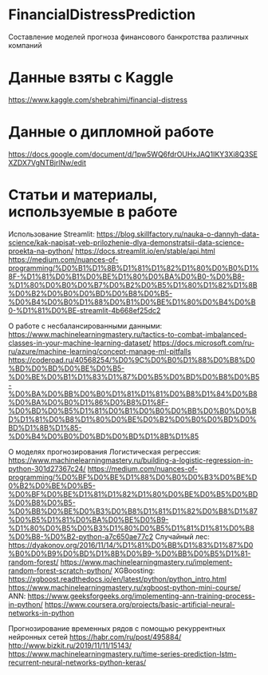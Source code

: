 # FinancialDistressPrediction
Составление моделей прогноза финансового банкротства различных компаний

# Данные взяты с Kaggle
https://www.kaggle.com/shebrahimi/financial-distress

# Данные о дипломной работе
https://docs.google.com/document/d/1pw5WQ6fdrOUHxJAQ1IKY3Xi8Q3SEXZDX7VgNTBjrlNw/edit

# Статьи и материалы, используемые в работе
Использование Streamlit:
https://blog.skillfactory.ru/nauka-o-dannyh-data-science/kak-napisat-veb-prilozhenie-dlya-demonstratsii-data-science-proekta-na-python/
https://docs.streamlit.io/en/stable/api.html
https://medium.com/nuances-of-programming/%D0%B1%D1%8B%D1%81%D1%82%D1%80%D0%B0%D1%8F-%D1%81%D0%B1%D0%BE%D1%80%D0%BA%D0%B0-%D0%B8-%D1%80%D0%B0%D0%B7%D0%B2%D0%B5%D1%80%D1%82%D1%8B%D0%B2%D0%B0%D0%BD%D0%B8%D0%B5-%D0%B4%D0%B0%D1%88%D0%B1%D0%BE%D1%80%D0%B4%D0%B0-%D1%81%D0%BE-streamlit-4b668ef25dc2

О работе с несбалансированными данными:
https://www.machinelearningmastery.ru/tactics-to-combat-imbalanced-classes-in-your-machine-learning-dataset/
https://docs.microsoft.com/ru-ru/azure/machine-learning/concept-manage-ml-pitfalls
https://coderoad.ru/40568254/%D0%9C%D0%B0%D1%88%D0%B8%D0%BD%D0%BD%D0%BE%D0%B5-%D0%BE%D0%B1%D1%83%D1%87%D0%B5%D0%BD%D0%B8%D0%B5-%D0%BA%D0%BB%D0%B0%D1%81%D1%81%D0%B8%D1%84%D0%B8%D0%BA%D0%B0%D1%86%D0%B8%D1%8F-%D0%BD%D0%B5%D1%81%D0%B1%D0%B0%D0%BB%D0%B0%D0%BD%D1%81%D0%B8%D1%80%D0%BE%D0%B2%D0%B0%D0%BD%D0%BD%D1%8B%D1%85-%D0%B4%D0%B0%D0%BD%D0%BD%D1%8B%D1%85

О моделях прогнозирования 
Логистическая регрессия:
https://www.machinelearningmastery.ru/building-a-logistic-regression-in-python-301d27367c24/
https://medium.com/nuances-of-programming/%D0%BF%D0%BE%D1%88%D0%B0%D0%B3%D0%BE%D0%B2%D0%BE%D0%B5-%D0%BF%D0%BE%D1%81%D1%82%D1%80%D0%BE%D0%B5%D0%BD%D0%B8%D0%B5-%D0%BB%D0%BE%D0%B3%D0%B8%D1%81%D1%82%D0%B8%D1%87%D0%B5%D1%81%D0%BA%D0%BE%D0%B9-%D1%80%D0%B5%D0%B3%D1%80%D0%B5%D1%81%D1%81%D0%B8%D0%B8-%D0%B2-python-a7c650ae77c2
Случайный лес:
https://dyakonov.org/2016/11/14/%D1%81%D0%BB%D1%83%D1%87%D0%B0%D0%B9%D0%BD%D1%8B%D0%B9-%D0%BB%D0%B5%D1%81-random-forest/
https://www.machinelearningmastery.ru/implement-random-forest-scratch-python/
XGBoosting:
https://xgboost.readthedocs.io/en/latest/python/python_intro.html
https://www.machinelearningmastery.ru/xgboost-python-mini-course/
ANN:
https://www.geeksforgeeks.org/implementing-ann-training-process-in-python/
https://www.coursera.org/projects/basic-artificial-neural-networks-in-python


Прогнозирование временных рядов с помощью рекуррентных нейронных сетей
https://habr.com/ru/post/495884/
http://www.bizkit.ru/2019/11/11/15143/
https://www.machinelearningmastery.ru/time-series-prediction-lstm-recurrent-neural-networks-python-keras/
